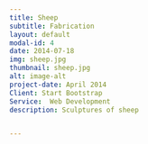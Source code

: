 ```yaml
---
title: Sheep
subtitle: Fabrication
layout: default
modal-id: 4
date: 2014-07-18
img: sheep.jpg
thumbnail: sheep.jpg
alt: image-alt
project-date: April 2014
Client: Start Bootstrap
Service:  Web Development
description: Sculptures of sheep


---
```

